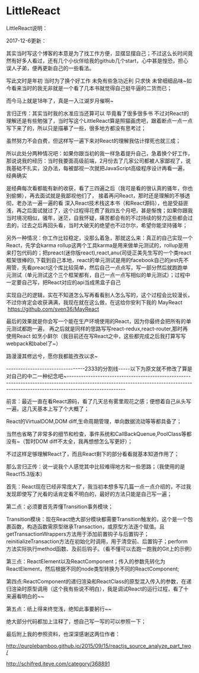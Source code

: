 # LittleReact
LittleReact说明：

2017-12-6更新：

其实当时写这个博客的本意是为了找工作方便，显摆显摆自己；不过这么长时间竟然有好多人看过，还有几个小伙伴给我的github几个start，心中甚是惶恐，担心误人子弟，便再更新自己的一些看法。

 

写此文时是年初 当时为了换个好工作 未免有些急功近利 只求快 未曾细细品味~如今看来当时的我无非就是一个看了几本书就觉得自己挺牛逼的二货而已；

而今马上就是18年了，真是一入江湖岁月催啊~

 

言归正传：其实当时我的水准应当还算可以 毕竟看了很多很多书  不过对React的理解还是有些勉强了，当时写这个LittleReact算是照猫画虎吧，跟着断点一点一点写下来了的，所以只是描摹了一些，很多地方都没有思考过；

虽然努力不会白费，但这样写一遍下来对React的理解我估计撑死也就三成；

 

所以此处分两种情况吧：如果你跟当初的我一样急着提升自己，急着换个好工作，那说说我的经历：当时我要面高级前端，2月份去了几家公司都被人家鄙视了，说我基础不扎实，没办法，每被鄙视一次就把JavaScript高级程序设计再看一遍，经典确实

是经典每次看都能有新的收获，看了三四遍之后（我可是看的很认真的骚年，你也别偷懒），再去面试就是我鄙视他们了， 接着再问React，那时还是理解的不够透彻，老办法一遍一遍的看 深入React技术栈这本书（和React源码），也是受益匪浅，再之后面试就过了，这个过程得花费了我四五个月吧，甚是惭愧；如果你跟我当时境况相似，骚年，迷茫，自我怀疑，痛苦都会有的不过持续的努力这些都会过去的，过去之后再回头看，当时大破天的绝望也不过尔尔，希望你能坚持骚年；

 

另外一种情况：你工作比较稳定，没那么着急，那就这么来：真正的自己实现一个React，先学会karma  rollup这两个工具karma是用来做单元测试的，rollup是用来打包代码的；把preact(迷你版react),react,anu(司徒正美先生写的一个类react框架很棒的),下载到自己本地，react的单元测试是用的facebook自己的jest先不用管，先看preact这个库比较简单，然后自己一点点写，写一部分然后就跑跑单元测试（单元测试这个三个框架都有，自己一点一点写相似的单元测试）；过程中一定要自己写，把React对应的api当成黑盒子自己

实现自己的逻辑，实在不知道怎么写再看看别人怎么写的，这个过程会比较漫长，不过你肯定会收获满满，我现在就在这么做，在这给你安利下我的  MayReact    https://github.com/sven36/MayReact

最后的效果就是你会写一个能在生产环境使用的React，因为你最终会把所有的单元测试都跑一遍， 再之后就是同样的思路写写react-redux,react-router,那时再使用React  如烹小鲜尔（我目前还在写React之中，这些都完成之后我打算写写webpack和babel了~）

路漫漫其修远兮，愿你我都能孜孜以求~

 

 

---------------------------------2333的分割线-----以下为原文就不修改了算是对自己的中二一种纪念吧~------------------------------------------------------------------------------------------------------------------------------------------------------------------------------------



前言：最近一直在看React源码，看了几天总有雾里观花之感；便想着自己从头写一遍，这几天基本上写了个大概了；

React的VirtualDOM,DOM diff,生命周期管理，单向数据流动等等都具备了；

当然也省略了非常多的细节和检查，事件系统和CallBackQuenue,PoolClass等都没有~（暂时DOM diff不太全，我再想想怎么写更好）；

不过这样足够理解React了，而且React剩下的部分看看就基本知道作用了；




那么言归正传：说一说我个人感觉其中比较难得地方和一些思路；（我使用的是React15.3版本）

首先：React现在已经非常庞大了，我当初本想多写几篇一点一点介绍的，不过我发现即使写了光看的话肯定看不明白的，最好的方法只能是自己写一遍；

第二点：必须要首先弄懂Transition事务模块；

Transition模块：现在React绝大部分模块都需要Transition触发的，这个是一个包裹函数，构造函数需原型继承Transaction，或原型方法逐个赋值。且getTransactionWrappers方法用于添加前置钩子与后置钩子；reinitializeTransaction方法在初始化时调用，用于清空前、后置钩子；perform方法实际执行method函数、及前后钩子。（看不懂可以去跑一跑我的Git上的示例）

第三点：ReactElement以及ReactComponent；传入的参数先转化为ReactElement，然后根据不同的node类型转换为不同的ReactComponent;

第四点:ReactComponent的递归渲染和ReactClass的原型混入传入的参数，在递归渲染时原型调用（这个我有些说不明白），我是调试React的运行过程，看了十来遍看明白的~~

第五点：纸上得来终觉浅，绝知此事要躬行~~


绝大部分代码都加上注释了，想自己写一写的可以参照一下；

最后附上我的参照资料，也深深感谢这两位作者：

http://purplebamboo.github.io/2015/09/15/reactjs_source_analyze_part_two/

http://schifred.iteye.com/category/368891

